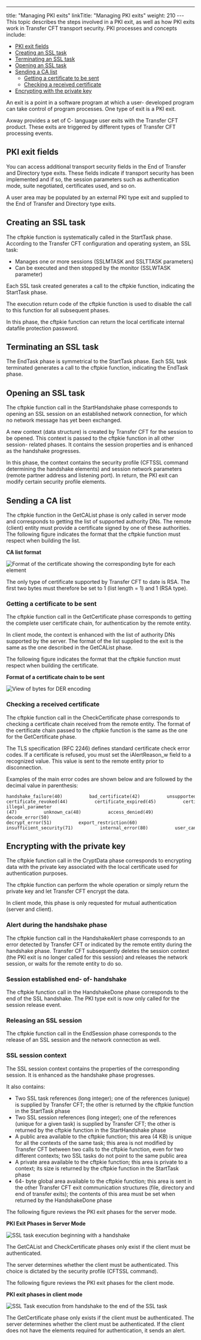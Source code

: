 ---
title: "Managing  PKI exits"
linkTitle: "Managing PKI exits"
weight: 210
--- This topic describes the steps involved in a PKI exit, as well as how
PKI exits work in Transfer CFT transport security. PKI processes and concepts
include:

- [PKI
    exit fields](#PKI_exit_fields)
- [Creating
    an SSL task](#Creating_an_SSL_task)
- [Terminating
    an SSL task](#Terminating_an_SSL_task)
- [Opening
    an SSL task](#Opening_an_SSL_task)
- [Sending
    a CA list](#Getting_a_CA_list_to_be_sent)
    - [Getting
        a certificate to be sent](#Getting_a_certificate_to_be_sent)
    - [Checking
        a received certificate](#Checking_a_received_certificate)
- [Encrypting with the private
    key](#Encrypting_with_the_private_key)

An exit is a point in a software program at
which a user- developed program can take control of program processes.
One type of exit is a PKI exit.

Axway provides a set of C- language user exits
with the Transfer CFT product. These exits are triggered by different
types of Transfer CFT processing events.

<span id="PKI_exit_fields"></span>

## PKI exit fields

You can access additional transport security fields in
the End of Transfer
and Directory type
exits. These fields indicate if transport security has been implemented
and if so, the session parameters such as authentication mode, suite
negotiated, certificates used, and so on.

A user area may be populated by an external
PKI type exit and supplied to the End
of Transfer and Directory type
exits.

<span id="Creating_an_SSL_task"></span>

## Creating an SSL task

The cftpkie function is systematically called in the StartTask
phase. According to the Transfer CFT configuration and operating system,
an SSL task:

- Manages one or
    more sessions (SSLMTASK and SSLTTASK parameters)
- Can be executed
    and then stopped by the monitor (SSLWTASK parameter)

Each SSL task created generates a call to the cftpkie function,
indicating the StartTask phase.

The execution return code of the cftpkie function is used to
disable the call to this function for all subsequent phases.

In this phase, the cftpkie function can return the local certificate
internal datafile protection password.

<span id="Terminating_an_SSL_task"></span>

## Terminating an SSL task

The EndTask phase is symmetrical to the StartTask phase.
Each SSL task terminated generates a call to the cftpkie function,
indicating the EndTask phase.

<span id="Opening_an_SSL_task"></span>

## Opening an SSL task

The cftpkie function call in the StartHandshake phase
corresponds to opening an SSL session on an established network connection,
for which no network message has yet been exchanged.

A new context (data structure) is created by Transfer CFT for the session
to be opened. This context is passed to the cftpkie function in
all other session- related phases. It contains the session properties and
is enhanced as the handshake progresses.

In this phase, the context contains the security profile (CFTSSL command
determining the handshake elements) and session network parameters (remote
partner address and listening port). In return, the PKI exit can modify
certain security profile elements.

<span id="Getting_a_CA_list_to_be_sent"></span>

## Sending a CA list

The cftpkie function in the GetCAList phase is only called in
server mode and corresponds to getting the list of supported authority
DNs. The remote (client) entity must provide a certificate signed by one
of these authorities. The following figure indicates the format that the
cftpkie function must respect when building the list.

********CA list format********

![Format of the certificate showing the corresponding byte for each element](/Images/TransferCFT/Image1876.gif)

The only type of certificate supported by Transfer CFT to date is RSA.
The first two bytes must therefore be set to 1 (list length = 1) and 1
(RSA type).

<span id="Getting_a_certificate_to_be_sent"></span>

### Getting a certificate to be sent

The cftpkie function call in the GetCertificate phase
corresponds to getting the complete user certificate chain, for authentication
by the remote entity.

In client mode, the context is enhanced with the list of authority DNs
supported by the server. The format of the list supplied to the exit is
the same as the one described in the GetCAList phase.

The following figure indicates the format that the cftpkie function
must respect when building the certificate.

********Format of a certificate chain to be sent********

![View of bytes for DER encoding](/Images/TransferCFT/Image1877.gif)

<span id="Checking_a_received_certificate"></span>

### Checking a received certificate

The cftpkie function call in the CheckCertificate phase
corresponds to checking a certificate chain received from the remote entity.
The format of the certificate chain passed to the cftpkie function
is the same as the one for the GetCertificate phase.

The TLS specification (RFC 2246) defines standard certificate check
error codes. If a certificate is refused, you must set the iAlertReason_w
field to a recognized value. This value is sent to the remote entity prior
to disconnection.

Examples of the main error codes are shown below and are followed by
the decimal value in parenthesis:

```
handshake_failure(40)          bad_certificate(42)          unsupported_certificate(43)
certificate_revoked(44)          certificate_expired(45)          certificate_unknown(46)
illegal_parameter     (47)          unknown_ca(48)          access_denied(49)
decode_error(50)              
decrypt_error(51)          export_restriction(60)
insufficient_security(71)          internal_error(80)          user_canceled(90)
```
<span id="Encrypting_with_the_private_key"></span>

## Encrypting with the private key

The cftpkie function call in the CryptData phase corresponds
to encrypting data with the private key associated with the local certificate
used for authentication purposes.

The cftpkie function can perform the whole operation or simply
return the private key and let Transfer CFT encrypt the data.

In client mode, this phase is only requested for mutual authentication
(server and client).

<span id="Alert_during_the_handshake_phase"></span>

### Alert during the handshake phase

The cftpkie function call in the HandshakeAlert phase
corresponds to an error detected by Transfer CFT or indicated by the remote
entity during the handshake phase. Transfer CFT subsequently deletes the
session context (the PKI exit is no longer called for this session) and
releases the network session, or waits for the remote entity to do so.

<span id="Session_established_end_of_handshake"></span>

### Session established end- of- handshake

The cftpkie function call in the HandshakeDone phase corresponds
to the end of the SSL handshake. The PKI type exit is now only called
for the session release event.

<span id="Releasing_an_SSL_session"></span>

### Releasing an SSL session

The cftpkie function call in the EndSession phase corresponds
to the release of an SSL session and the network connection as well.

<span id="SSL_session_context"></span>

### SSL session context

The SSL session context contains the properties of the corresponding
session. It is enhanced as the handshake phase progresses.

It also contains:

- Two SSL task references
    (long integer); one of the references (unique) is supplied by Transfer
    CFT; the other is returned by the cftpkie function in the StartTask
    phase
- Two SSL session
    references (long integer); one of the references (unique for a given task)
    is supplied by Transfer CFT; the other is returned by the cftpkie
    function in the StartHandshake phase
- A public area available
    to the cftpkie function; this area (4 KB) is unique for all the
    contexts of the same task; this area is not modified by Transfer CFT between
    two calls to the cftpkie function, even for two different contexts;
    two SSL tasks do not point to the same public area
- A private area
    available to the cftpkie function; this area is private to a context;
    its size is returned by the cftpkie function in the StartTask
    phase
- 64- byte global
    area available to the cftpkie function; this area is sent in the
    other Transfer CFT exit communication structures (file, directory and
    end of transfer exits); the contents of this area must be set when returned
    by the HandshakeDone phase

The following figure reviews the PKI exit phases for the server mode.

********PKI Exit Phases in Server Mode********

![SSL task execution beginning with a handshake](/Images/TransferCFT/Image1878.gif)

The GetCAList and CheckCertificate phases only exist if
the client must be authenticated.

The server determines whether the client must be authenticated. This
choice is dictated by the security profile (CFTSSL command).

The following figure reviews the PKI exit phases for the client mode.

********PKI exit phases in client mode********

![SSL Task execution from handshake to the end of the SSL task](/Images/TransferCFT/Image1879.gif)

The GetCertificate phase only exists if the client must be authenticated.
The server determines whether the client must be authenticated. If the
client does not have the elements required for authentication, it sends
an alert.
